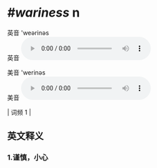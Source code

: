 # ***\#wariness*** n
英音 'weərinəs  
英音
<audio src="./media/wariness1.aac" controls="controls"></audio>

美音 'werinəs  
美音
<audio src="./media/wariness2.aac" controls="controls"></audio>



| 词频 1 |  

英文释义
---
### 1.**谨慎，小心**  


